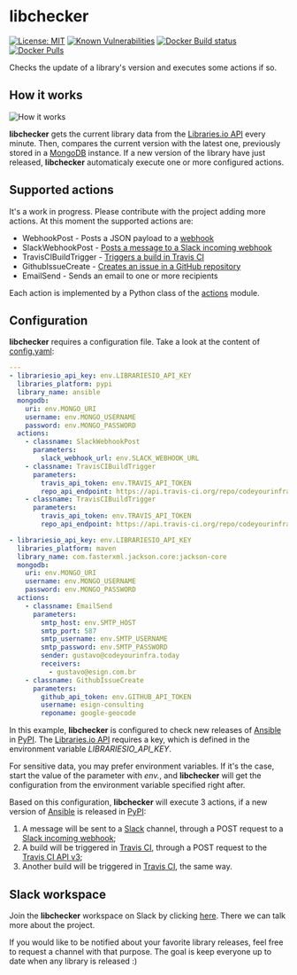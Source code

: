 # libchecker

[![License: MIT](https://img.shields.io/badge/License-MIT-yellow.svg)](https://opensource.org/licenses/MIT) [![Known Vulnerabilities](https://snyk.io/test/github/codeyourinfra/libchecker/badge.svg)](https://snyk.io/test/github/codeyourinfra/libchecker) [![Docker Build status](https://img.shields.io/docker/build/codeyourinfra/libchecker.svg)](https://hub.docker.com/r/codeyourinfra/libchecker/builds) [![Docker Pulls](https://img.shields.io/docker/pulls/codeyourinfra/libchecker.svg)](https://hub.docker.com/r/codeyourinfra/libchecker)

Checks the update of a library's version and executes some actions if so.

## How it works

![How it works](http://codeyourinfra.today/wp-content/uploads/2018/11/libchecker-1.png)

**libchecker** gets the current library data from the [Libraries.io API](http://libraries.io/api) every minute. Then, compares the current version with the latest one, previously stored in a [MongoDB](https://www.mongodb.com) instance. If a new version of the library have just released, **libchecker** automaticaly execute one or more configured actions.

## Supported actions

It's a work in progress. Please contribute with the project adding more actions. At this moment the supported actions are:

- WebhookPost - Posts a JSON payload to a [webhook](https://en.wikipedia.org/wiki/Webhook)
- SlackWebhookPost - [Posts a message to a Slack incoming webhook](https://api.slack.com/incoming-webhooks)
- TravisCIBuildTrigger - [Triggers a build in Travis CI](https://docs.travis-ci.com/user/triggering-builds)
- GithubIssueCreate - [Creates an issue in a GitHub repository](https://developer.github.com/v3/issues/#create-an-issue)
- EmailSend - Sends an email to one or more recipients

Each action is implemented by a Python class of the [actions](actions.py) module.

## Configuration

**libchecker** requires a configuration file. Take a look at the content of [config.yaml](config.yaml):

```yaml
---
- librariesio_api_key: env.LIBRARIESIO_API_KEY
  libraries_platform: pypi
  library_name: ansible
  mongodb:
    uri: env.MONGO_URI
    username: env.MONGO_USERNAME
    password: env.MONGO_PASSWORD
  actions:
    - classname: SlackWebhookPost
      parameters:
        slack_webhook_url: env.SLACK_WEBHOOK_URL
    - classname: TravisCIBuildTrigger
      parameters:
        travis_api_token: env.TRAVIS_API_TOKEN
        repo_api_endpoint: https://api.travis-ci.org/repo/codeyourinfra%2Fdocker/requests
    - classname: TravisCIBuildTrigger
      parameters:
        travis_api_token: env.TRAVIS_API_TOKEN
        repo_api_endpoint: https://api.travis-ci.org/repo/codeyourinfra%2Fjava8/requests

- librariesio_api_key: env.LIBRARIESIO_API_KEY
  libraries_platform: maven
  library_name: com.fasterxml.jackson.core:jackson-core
  mongodb:
    uri: env.MONGO_URI
    username: env.MONGO_USERNAME
    password: env.MONGO_PASSWORD
  actions:
    - classname: EmailSend
      parameters:
        smtp_host: env.SMTP_HOST
        smtp_port: 587
        smtp_username: env.SMTP_USERNAME
        smtp_password: env.SMTP_PASSWORD
        sender: gustavo@codeyourinfra.today
        receivers:
          - gustavo@esign.com.br
    - classname: GithubIssueCreate
      parameters:
        github_api_token: env.GITHUB_API_TOKEN
        username: esign-consulting
        reponame: google-geocode
```

In this example, **libchecker** is configured to check new releases of [Ansible](https://www.ansible.com) in [PyPI](https://pypi.org). The [Libraries.io API](http://libraries.io/api) requires a key, which is defined in the environment variable *LIBRARIESIO_API_KEY*.

For sensitive data, you may prefer environment variables. If it's the case, start the value of the parameter with *env.*, and **libchecker** will get the configuration from the environment variable specified right after.

Based on this configuration, **libchecker** will execute 3 actions, if a new version of [Ansible](https://www.ansible.com) is released in [PyPI](https://pypi.org):

1. A message will be sent to a [Slack](https://slack.com) channel, through a POST request to a [Slack incoming webhook](https://api.slack.com/incoming-webhooks);
2. A build will be triggered in [Travis CI](https://travis-ci.org), through a POST request to the [Travis CI API v3](https://docs.travis-ci.com/user/developer/#api-v3);
3. Another build will be triggered in [Travis CI](https://travis-ci.org), the same way.

## Slack workspace

Join the **libchecker** workspace on Slack by clicking [here](https://join.slack.com/t/libchecker/shared_invite/enQtNDgxNTA1MDY4MDgwLWM0OWIxYTVhOTY5YWQ5YjdhMzY1MmRjMzlkZTQ4OGMzY2UyZDVjZTMzMDJkNzg3M2RiYjBjYTA3ZTk5YjI4YWM). There we can talk more about the project.

If you would like to be notified about your favorite library releases, feel free to request a channel with that purpose. The goal is keep everyone up to date when any library is released :)
